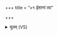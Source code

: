 +++
title = "०१ ईशाणां त्वा"

+++
<details><summary>मूलम् (VS)</summary>

ईशा॑णां त्वा भेष॒जाना॒मुज्जे॑ष॒ आ र॑भामहे। च॒क्रे स॒हस्र॑वीर्यं॒ सर्व॑स्मा ओषधे त्वा ॥
</details>